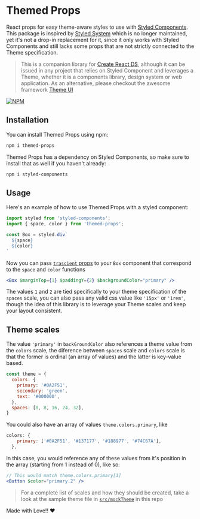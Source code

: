# Themed Props

React props for easy theme-aware styles to use with [Styled Components](https://styled-components.com/). This package is inspired by [Styled System](https://styled-system.com/) which is no longer maintained, yet it's not a drop-in replacement for it, since it only works with Styled Components and still lacks some props that are not strictly connected to the Theme specification.

> This is a companion library for [Create React DS](https://github.com/fristaildg/create-react-ds), although it can be issued in any project that relies on Styled Component and leverages a Theme, whether it is a components library, design system or web application. As an alternative, please checkout the awesome framework [Theme UI](https://theme-ui.com/)

[![NPM](https://img.shields.io/npm/v/themed-props)](https://www.npmjs.com/package/themed-props)

## Installation

You can install Themed Props using npm:

```sh
npm i themed-props
```

Themed Props has a dependency on Styled Components, so make sure to install that as well if you haven't already:

```sh
npm i styled-components
```

## Usage

Here's an example of how to use Themed Props with a styled component:

```jsx
import styled from 'styled-components';
import { space, color } from 'themed-props';

const Box = styled.div`
  ${space}
  ${color}
`
```
Now you can pass [`trascient` props](https://styled-components.com/docs/faqs#transient-props-since-51) to your `Box` component that correspond to the `space` and `color` functions

```jsx
<Box $marginTop={1} $paddingY={2} $backgroundColor="primary" />
```

The values `1` and `2` are tied specifically to your theme specification of the `spaces` scale, you can also pass any valid css value like `'15px'` or `'1rem'`, though the idea of this library is to leverage your Theme scales and keep your layout consistent.

## Theme scales

The value `'primary'` in `backGroundColor` also references a theme value from the `colors` scale, the diference between `spaces` scale and `colors` scale is that the former is ordinal (an array of values) and the latter is key-value based.

```js
const theme = {
  colors: {
    primary: '#0A2F51',
    secondary: 'green',
    text: '#000000',
  },
  spaces: [0, 8, 16, 24, 32],
}
```

You could also have an array of values `theme.colors.primary`, like

```js
colors: {
    primary: ['#0A2F51', '#137177', '#188977', '#74C67A'],
  },
```

In this case, you would reference any of these values from it's position in the array (starting from 1 instead of 0), like so:

```jsx
// This would match theme.colors.primary[1]
<Button $color="primary.2" />
```

> For a complete list of scales and how they should be created, take a look at the sample theme file in [`src/mockTheme`](src/mockTheme.ts) in this repo

Made with Love!! ❤️
